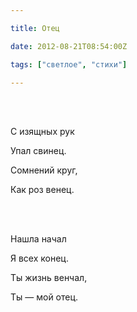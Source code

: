 ```yaml
---

title: Отец

date: 2012-08-21T08:54:00Z

tags: ["светлое", "стихи"]

---
```


<br/><br/>

С изящных рук

Упал свинец.

Сомнений круг,

Как роз венец.

<br/><br/>

Нашла начал

Я всех конец.

Ты жизнь венчал,

Ты — мой отец.